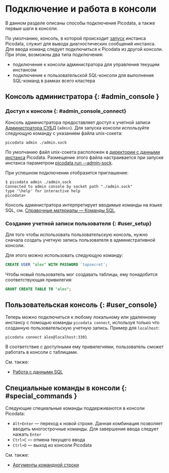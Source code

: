 # Подключение и работа в консоли

В данном разделе описаны способы подключения Picodata, а также первые
шаги в консоли.

По умолчанию, консоль, в которой происходит
[запуск](../reference/cli.md#run_command) инстанса Picodata, служит для
вывода диагностических сообщений инстанса. Для ввода команд следует
подключиться к Picodata из другой консоли. При этом, возможны два типа
подключения:

- подключение к консоли администратора для управления текущим инстансом
- подключение к пользовательской SQL-консоли для выполнения SQL-команд в
  рамках всего кластера

## Консоль администратора {: #admin_console }

### Доступ к консоли {: #admin_console_connect}

Консоль администратора предоставляет доступ к учетной записи
[Администратора СУБД](access_control.md#admin) (`admin`). Для запуска
консоли используйте следующую команду с указанием файла unix-сокета:

```
picodata admin ./admin.sock
```

По умолчанию файл unix-сокета расположен в [директории с данными
инстанса](../reference/cli.md#data_dir) Picodata. Размещение этого
файла настраивается при запуске инстанса параметром
[picodata run --admin-sock](../reference/cli.md#admin_sock).

При успешном подключении отобразится приглашение:

```
$ picodata admin ./admin.sock
Connected to admin console by socket path "./admin.sock"
type '\help' for interactive help
picodata>
```

Консоль администратора интерпретирует вводимые команды на языке SQL, см.
[Справочные материалы — Команды SQL](../reference/sql_queries.md).

### Создание учетной записи пользователя  {: #user_setup}

Для того чтобы использовать пользовательскую консоль, нужно сначала
создать учетную запись пользователя в административной консоли.

Для этого можно использовать следующую команду:

```SQL
CREATE USER "alex" WITH PASSWORD 'topsecret';
```

Чтобы новый пользователь мог создавать таблицы, ему понадобится
соответствующая привилегия:

```SQL
GRANT CREATE TABLE TO "alex";
```

## Пользовательская консоль {: #user_console}

Теперь можно подключиться к любому локальному или удаленному инстансу с
помощью команды `picodata connect`, используя только что созданную
пользовательскую учетную запись. Пример для `localhost`:

```
picodata connect alex@localhost:3301
```
В соответствие с доступными ему привилегиями, пользователь сможет
работать в консоли с таблицами.

См. также:

- [Работа с данными SQL](sql_examples.md)

## Специальные команды в консоли {: #special_commands }

Следующие специальные команды поддерживаются в консоли Picodata:

- `Alt+Enter` — переход к новой строке. Данная комбинация позволяет
вводить многострочные команды. Для завершения ввода следует нажать
`Enter`
- `Ctrl+C` — отмена текущего ввода
- `Ctrl+D` — выход из консоли Picodata

См. также:

- [Аргументы командной строки](../reference/cli.md)
